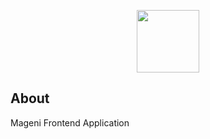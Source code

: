 <p align="center"><a href="https://www.mageni.net" target="_blank">
<img src="https://pbs.twimg.com/profile_images/1168687855520141312/wrdNG6ne_400x400.png" width="100">
</a></p>

## About
Mageni Frontend Application